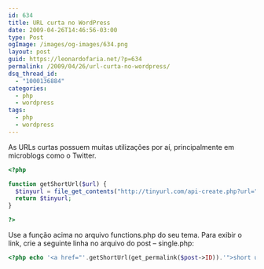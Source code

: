 ```yaml
---
id: 634
title: URL curta no WordPress
date: 2009-04-26T14:46:56-03:00
type: Post
ogImage: /images/og-images/634.png
layout: post
guid: https://leonardofaria.net/?p=634
permalink: /2009/04/26/url-curta-no-wordpress/
dsq_thread_id:
  - "1000136884"
categories:
  - php
  - wordpress
tags:
  - php
  - wordpress
---
```

As URLs curtas possuem muitas utilizações por aí, principalmente em microblogs como o Twitter.

```php
<?php

function getShortUrl($url) {
  $tinyurl = file_get_contents("http://tinyurl.com/api-create.php?url=".$url);
  return $tinyurl;
}

?>
```

Use a função acima no arquivo functions.php do seu tema. Para exibir o link, crie a seguinte linha no arquivo do post – single.php:

```php
<?php echo '<a href="'.getShortUrl(get_permalink($post->ID)).'">short url'; ?>
```
